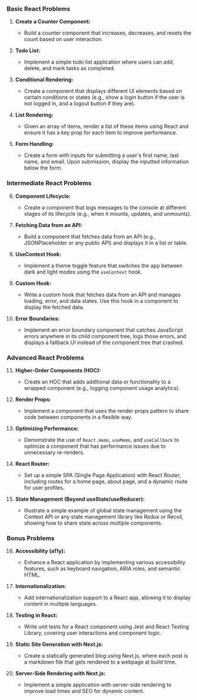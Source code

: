 ### Basic React Problems

1.  **Create a Counter Component:**

    - Build a counter component that increases, decreases, and resets the count based on user interaction.

2.  **Todo List:**

    - Implement a simple todo list application where users can add, delete, and mark tasks as completed.

3.  **Conditional Rendering:**

    - Create a component that displays different UI elements based on certain conditions or states (e.g., show a login button if the user is not logged in, and a logout button if they are).

4.  **List Rendering:**

    - Given an array of items, render a list of these items using React and ensure it has a key prop for each item to improve performance.

5.  **Form Handling:**

    - Create a form with inputs for submitting a user's first name, last name, and email. Upon submission, display the inputted information below the form.

### Intermediate React Problems

6.  **Component Lifecycle:**

    - Create a component that logs messages to the console at different stages of its lifecycle (e.g., when it mounts, updates, and unmounts).

7.  **Fetching Data from an API:**

    - Build a component that fetches data from an API (e.g., JSONPlaceholder or any public API) and displays it in a list or table.

8.  **UseContext Hook:**

    - Implement a theme toggle feature that switches the app between dark and light modes using the `useContext` hook.

9.  **Custom Hook:**

    - Write a custom hook that fetches data from an API and manages loading, error, and data states. Use this hook in a component to display the fetched data.

10. **Error Boundaries:**

    - Implement an error boundary component that catches JavaScript errors anywhere in its child component tree, logs those errors, and displays a fallback UI instead of the component tree that crashed.

### Advanced React Problems

11. **Higher-Order Components (HOC):**

    - Create an HOC that adds additional data or functionality to a wrapped component (e.g., logging component usage analytics).

12. **Render Props:**

    - Implement a component that uses the render props pattern to share code between components in a flexible way.

13. **Optimizing Performance:**

    - Demonstrate the use of `React.memo`, `useMemo`, and `useCallback` to optimize a component that has performance issues due to unnecessary re-renders.

14. **React Router:**

    - Set up a simple SPA (Single Page Application) with React Router, including routes for a home page, about page, and a dynamic route for user profiles.

15. **State Management (Beyond useState/useReducer):**

    - Illustrate a simple example of global state management using the Context API or any state management library like Redux or Recoil, showing how to share state across multiple components.

### Bonus Problems

16. **Accessibility (a11y):**

    - Enhance a React application by implementing various accessibility features, such as keyboard navigation, ARIA roles, and semantic HTML.

17. **Internationalization:**

    - Add internationalization support to a React app, allowing it to display content in multiple languages.

18. **Testing in React:**

    - Write unit tests for a React component using Jest and React Testing Library, covering user interactions and component logic.

19. **Static Site Generation with Next.js:**

    - Create a statically generated blog using Next.js, where each post is a markdown file that gets rendered to a webpage at build time.

20. **Server-Side Rendering with Next.js:**

    - Implement a simple application with server-side rendering to improve load times and SEO for dynamic content.

